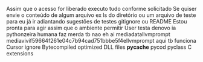 Assim que o acesso for liberado executo tudo conforme solicitado
Se quiser envie o conteúdo de algum arquivo ex ls do diretório ou um arquivo de teste para eu já ir adiantando sugestões de testes gitignore ou README
Estou pronta para agir assim que o ambiente permitir
User
testa denovo ia pythonzeira humana faz merda tb
nao eh ai
mediadatallvmprompt
mediavivif59664f261e04c7b94cad751bbbe5f4ellvmprompt
aqui tb funciona
Cursor
ignore
 Bytecompiled  optimized  DLL files
__pycache__
pycod
pyclass
 C extensions